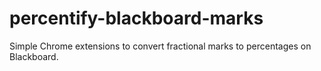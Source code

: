 # percentify-blackboard-marks
Simple Chrome extensions to convert fractional marks to percentages on Blackboard.

